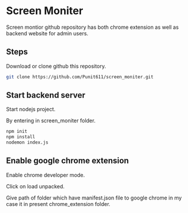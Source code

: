 # Screen Moniter

Screen montior github repository has both chrome extension as well as backend website for admin users.

## Steps

Download or clone github this repository.

```bash
git clone https://github.com/Punit611/screen_moniter.git
```

## Start backend server

Start nodejs project.

By entering in screen_moniter folder.
```bash
npm init
npm install
nodemon index.js
```



## Enable google chrome extension

Enable chrome developer mode.

Click on load unpacked.

Give path of folder which have manifest.json file to google chrome in my case it in present chrome_extension folder.
